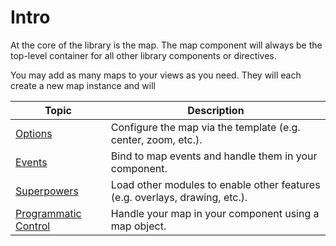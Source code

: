 # Intro
At the core of the library is the map. The map component will always be the top-level container for all other library components or directives.

You may add as many maps to your views as you need. They will each create a new map instance and will 

| Topic | Description |
|-|-|
|[Options](../Map/Options.md)| Configure the map via the template (e.g. center, zoom, etc.). |
|[Events](../Map/Events.md)| Bind to map events and handle them in your component. |
|[Superpowers](../Map/Superpowers.md)| Load other modules to enable other features (e.g. overlays, drawing, etc.). |
|[Programmatic Control](../Programmatic-Control.md)| Handle your map in your component using a map object. |
